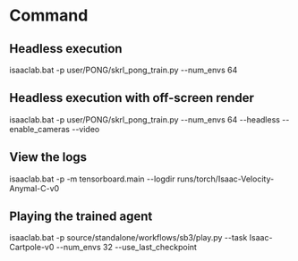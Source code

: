 # Command
## Headless execution
isaaclab.bat -p user/PONG/skrl_pong_train.py --num_envs 64

## Headless execution with off-screen render
isaaclab.bat -p user/PONG/skrl_pong_train.py --num_envs 64 --headless --enable_cameras --video

## View the logs
isaaclab.bat -p -m tensorboard.main --logdir runs/torch/Isaac-Velocity-Anymal-C-v0

## Playing the trained agent
isaaclab.bat -p source/standalone/workflows/sb3/play.py --task Isaac-Cartpole-v0 --num_envs 32 --use_last_checkpoint